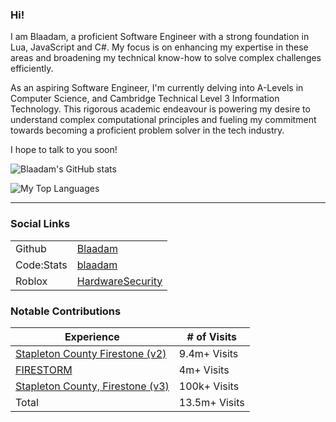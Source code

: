 ### Hi!

I am Blaadam, a proficient Software Engineer with a strong foundation in Lua, JavaScript and C#. My focus is on enhancing my expertise in these areas and broadening my technical know-how to solve complex challenges efficiently.

As an aspiring Software Engineer, I'm currently delving into A-Levels in Computer Science, and Cambridge Technical Level 3 Information Technology. This rigorous academic endeavour is powering my desire to understand complex computational principles and fueling my commitment towards becoming a proficient problem solver in the tech industry.

I hope to talk to you soon!

![Blaadam's GitHub stats](https://github-readme-stats-gray-eight-32.vercel.app/api?username=Blaadam&count_private=true&show_icons=true)

![My Top Languages](https://github-readme-stats.vercel.app/api/top-langs/?username=Blaadam&layout=compact)

---

### Social Links
|              |                                                 |
|--------------|-------------------------------------------------|
| Github       | [Blaadam](https://github.com/Blaadam)           |
| Code:Stats   | [blaadam](https://codestats.net/users/blaadam)  |
| Roblox       | [HardwareSecurity](https://www.roblox.com/users/5557366/profile) |

### Notable Contributions
| Experience | # of Visits |
|--------------|-------------------------------------------------|
| [Stapleton County Firestone (v2)](https://www.roblox.com/games/579211007/Stapleton-County-Firestone)       | 9.4m+ Visits         |
| [FIRESTORM](https://www.roblox.com/games/10631992122/FIRESTORM)   | 4m+ Visits  |
| [Stapleton County, Firestone (v3)](https://www.roblox.com/games/3290173920/Stapleton-County-Firestone-BETA) | 100k+ Visits |
| Total | 13.5m+ Visits |


